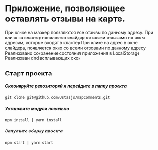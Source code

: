 # Приложение, позволяющее оставлять отзывы на карте.
При клике на маркер появляются все отзывы по данному адресу.
При клике на кластер появляется слайдер со всеми отзывами по всем адресам, которые входят в кластер
При клике на адрес в окне слайдера, появляется окно со всеми отзовами по данному адресу
Реализовано сохранение состояния приложения в LocalStorage
Реализован dnd всплывающих окон



## Старт проекта

##### Склонируйте репозиторий и перейдите в папку проекта

```
git clone git@github.com/Ustasjs/mapComments.git
```

##### Установите модули локально

```
npm install | yarn install
```

##### Запустите сборку проекта

```
npm start | yarn start
```